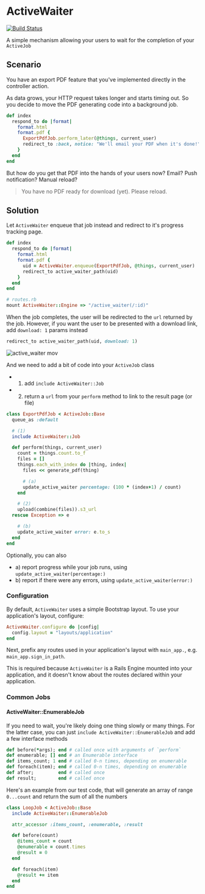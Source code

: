 # ActiveWaiter

[![Build Status](https://travis-ci.org/choonkeat/active_waiter.svg?branch=master)](https://travis-ci.org/choonkeat/active_waiter)

A simple mechanism allowing your users to wait for the completion of your `ActiveJob`

## Scenario

You have an export PDF feature that you've implemented directly in the controller action.

As data grows, your HTTP request takes longer and starts timing out. So you decide to move the PDF generating code into a background job.

``` ruby
def index
  respond_to do |format|
    format.html
    format.pdf {
      ExportPdfJob.perform_later(@things, current_user)
      redirect_to :back, notice: "We'll email your PDF when it's done!"
    }
  end
end
```

But how do you get that PDF into the hands of your users now? Email? Push notification? Manual reload?

> You have no PDF ready for download (yet). Please reload.


## Solution

Let `ActiveWaiter` enqueue that job instead and redirect to it's progress tracking page.

``` ruby
def index
  respond_to do |format|
    format.html
    format.pdf {
      uid = ActiveWaiter.enqueue(ExportPdfJob, @things, current_user)
      redirect_to active_waiter_path(uid)
    }
  end
end
```

``` ruby
# routes.rb
mount ActiveWaiter::Engine => "/active_waiter(/:id)"
```

When the job completes, the user will be redirected to the `url` returned by the job. However, if you want the user to be presented with a download link, add `download: 1` params instead

``` ruby
redirect_to active_waiter_path(uid, download: 1)
```

![active_waiter mov](https://cloud.githubusercontent.com/assets/473/7785141/c4667734-01b4-11e5-8974-3a3b00b3a4b6.gif)

And we need to add a bit of code into your `ActiveJob` class

- 1) add `include ActiveWaiter::Job`
- 2) return a `url` from your `perform` method to link to the result page (or file)

``` ruby
class ExportPdfJob < ActiveJob::Base
  queue_as :default

  # (1)
  include ActiveWaiter::Job

  def perform(things, current_user)
    count = things.count.to_f
    files = []
    things.each_with_index do |thing, index|
      files << generate_pdf(thing)

      # (a)
      update_active_waiter percentage: (100 * (index+1) / count)
    end

    # (2)
    upload(combine(files)).s3_url
  rescue Exception => e

    # (b)
    update_active_waiter error: e.to_s
  end
end
```

Optionally, you can also

- a) report progress while your job runs, using `update_active_waiter(percentage:)`
- b) report if there were any errors, using `update_active_waiter(error:)`

### Configuration

By default, `ActiveWaiter` uses a simple Bootstrap layout. To use your application's layout, configure:

```ruby
ActiveWaiter.configure do |config|
  config.layout = "layouts/application"
end
```

Next, prefix any routes used in your application's layout with `main_app.`, e.g. `main_app.sign_in_path`.

This is required because `ActiveWaiter` is a Rails Engine mounted into your application,
and it doesn't know about the routes declared within your application.

### Common Jobs

#### ActiveWaiter::EnumerableJob

If you need to wait, you're likely doing one thing slowly or many things. For the latter case, you can just
`include ActiveWaiter::EnumerableJob` and add a few interface methods

``` ruby
def before(*args); end # called once with arguments of `perform`
def enumerable; [] end # an Enumerable interface
def items_count; 1 end # called 0-n times, depending on enumerable
def foreach(item); end # called 0-n times, depending on enumerable
def after;         end # called once
def result;        end # called once
```

Here's an example from our test code, that will generate an array of range `0...count` and return the sum
of all the numbers

``` ruby
class LoopJob < ActiveJob::Base
  include ActiveWaiter::EnumerableJob

  attr_accessor :items_count, :enumerable, :result

  def before(count)
    @items_count = count
    @enumerable = count.times
    @result = 0
  end

  def foreach(item)
    @result += item
  end
end
```
